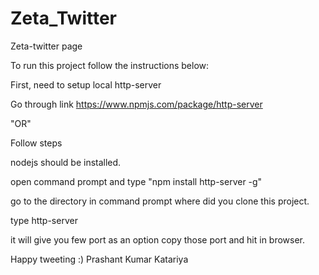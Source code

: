 # Zeta_Twitter
Zeta-twitter page

To run this project follow the instructions below:

First, need to setup local http-server

Go through link https://www.npmjs.com/package/http-server

"OR"

Follow steps

nodejs should be installed.

open command prompt and type "npm install http-server -g"

go to the directory in command prompt where did you clone this project.

type http-server

it will give you few port as an option copy those port and hit in browser.

Happy tweeting :) Prashant Kumar Katariya

